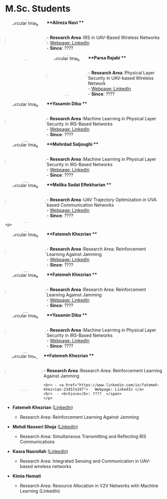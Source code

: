 # **M.Sc. Students**

<p>
  <img src="https://github.com/user-attachments/assets/0b4a7a88-311e-4a8f-8d0c-267f3d9f1076" alt="Circular Image" style="border-radius: 50%;" align="left" width="130" height="130"><span>  <p><b> **Alireza Navi **</b></p></span> 
    <br>  <span class="ban2"> - <b> Research Area </b>:IRS in UAV-Based Wireless Networks 
    <br> - <a href="https://www.linkedin.com/in/alirezanavi">   Webpage: LinkedIn </a>
    <br>  - <b>Since</b>: ????  </span>
    </p>
    
<p>
  <img src="https://github.com/user-attachments/assets/a429cde9-10d1-4361-8b1b-b90557b87e3d" alt="Circular Image" style="border-radius: 50%;" align="left" width="130" height="130"><span>  <p><b> **Parsa Rajabi **</b></p></span> 
    <br>  <span class="ban2"> - <b> Research Area </b>:Physical Layer Security in UAV-based Wireless Network 
    <br> - <a href="https://www.linkedin.com/in/parsa-rajabi-193785231">   Webpage: LinkedIn </a>
    <br>  - <b>Since</b>: ????  </span>
    </p>

<p>
  <img src="https://github.com/user-attachments/assets/f710cd1a-33c3-4cd2-a1bd-9b7d1c0f215a" alt="Circular Image" style="border-radius: 50%;" align="left" width="130" height="130"><span>  <p><b> **Yasamin Diba **</b></p></span> 
    <br>  <span class="ban2"> - <b> Research Area </b>:Machine Learning in Physical Layer Security in IRS-Based Networks 
    <br> - <a href="https://www.linkedin.com">   Webpage: LinkedIn </a>
    <br>  - <b>Since</b>: ????  </span>
    </p>

<p>
  <img src="https://github.com/user-attachments/assets/915dcfd7-07c4-4254-b311-fbe3c6518fbe" alt="Circular Image" style="border-radius: 50%;" align="left" width="130" height="130"><span>  <p><b> **Mehrdad Saljoughi **</b></p></span> 
    <br>  <span class="ban2"> - <b> Research Area </b>:Machine Learning in Physical Layer Security in IRS-Based Networks
    <br> - <a href="[https://www.linkedin.com/in/alirezanavi](https://www.linkedin.com/in/mehrdad-saljoughi-a341081aa)">   Webpage: LinkedIn </a>
    <br>  - <b>Since</b>: ????  </span>
    </p>

<p>
  <img src="https://github.com/user-attachments/assets/06718848-debb-47b8-8450-52d0f7fd6fb1" alt="Circular Image" style="border-radius: 50%;" align="left" width="130" height="130"><span>  <p><b> **Melika Sadat Eftekharian **</b></p></span> 
    <br>  <span class="ban2"> - <b> Research Area </b>:UAV Trajectory Optimization in UVA based Communication Networks 
    <br> - <a href="http://linkedin.com/in/melika-e-68598b223">   Webpage: LinkedIn </a>
    <br>  - <b>Since</b>: ????  </span>
    </p>
    
    <p>
  <img src="https://github.com/user-attachments/assets/0b4a7a88-311e-4a8f-8d0c-267f3d9f1076" alt="Circular Image" style="border-radius: 50%;" align="left" width="130" height="130"><span>  <p><b> **Fatemeh Khezrian **</b></p></span> 
    <br>  <span class="ban2"> - <b> Research Area </b>:Research Area: Reinforcement Learning Against Jamming 
    <br> - <a href="https://www.linkedin.com/in/fatemeh-khezrian-23457a197">   Webpage: LinkedIn </a>
    <br>  - <b>Since</b>: ????  </span>
    </p>
    
<p>
  <img src="https://github.com/user-attachments/assets/a429cde9-10d1-4361-8b1b-b90557b87e3d" alt="Circular Image" style="border-radius: 50%;" align="left" width="130" height="130"<span>  <p><b> **Fatemeh Khezrian **</b></p></span> 
    <br>  <span class="ban2"> - <b> Research Area </b>:Research Area: Reinforcement Learning Against Jamming 
    <br> - <a href="https://www.linkedin.com/in/fatemeh-khezrian-23457a197">   Webpage: LinkedIn </a>
    <br>  - <b>Since</b>: ????  </span>
    </p>

<p>
  <img src="https://github.com/user-attachments/assets/f710cd1a-33c3-4cd2-a1bd-9b7d1c0f215a" alt="Circular Image" style="border-radius: 50%;" align="left" width="130" height="130"><span>  <p><b> **Yasamin Diba **</b></p></span> 
    <br>  <span class="ban2"> - <b> Research Area </b>:Machine Learning in Physical Layer Security in IRS-Based Networks 
    <br> - <a href="https://www.linkedin.com">   Webpage: LinkedIn </a>
    <br>  - <b>Since</b>: ????  </span>
    </p>


<p>
  <img src="https://github.com/user-attachments/assets/740b98ab-121d-4696-b24f-512791f9406b" alt="Circular Image" style="border-radius: 50%;" align="left" width="120" height="120"><span>  <p><b> **Fatemeh Khezrian **</b></p></span> 
    <br>  <span class="ban2"> - <b> Research Area </b>:Research Area: Reinforcement Learning Against Jamming 
 
    <br> - <a href="https://www.linkedin.com/in/fatemeh-khezrian-23457a197">   Webpage: LinkedIn </a>
    <br>  - <b>Since</b>: ????  </span>
    </p>
    
    
    
  


- **Fatemeh Khezrian** ([LinkedIn](https://www.linkedin.com/in/fatemeh-khezrian-23457a197/))

  - Research Area: Reinforcement Learning Against Jamming 

- **Mehdi Nasseri Shoja**  ([LinkedIn](https://www.linkedin.com/in/mehdi-nasseri-shoja))

  - Research Area: Simultaneous Transmitting and Reflecting RIS Communications 

- **Kasra Nasrollah** ([LinkedIn](https://www.linkedin.com/in/kasra-nasrollah-232712213)) 

  - Research Area: Integrated Sensing and Communication in UAV-based wireless networks 

- **Kimia Hemati**

   - Research Area: Resource Allocation in V2V Networks with Machine Learning (LinkedIn)
